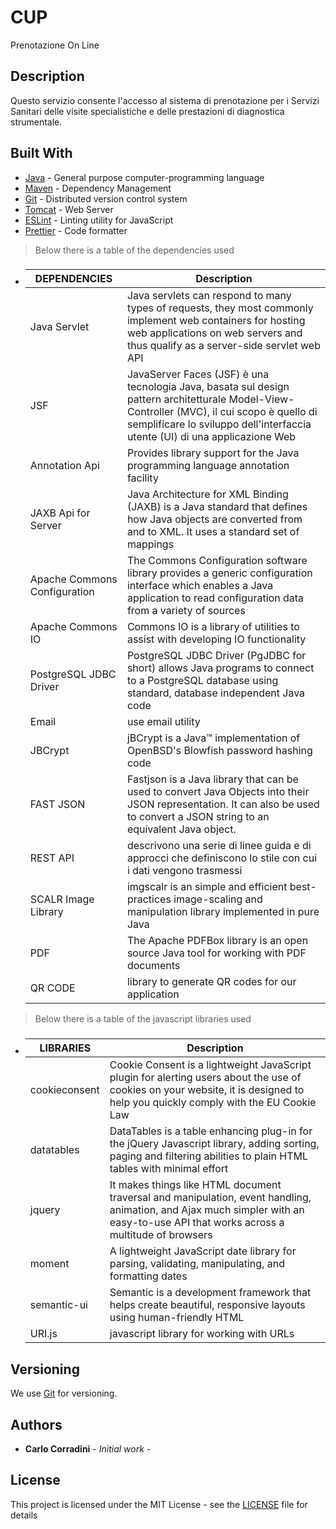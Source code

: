 # CUP

Prenotazione On Line

## Description

Questo servizio consente l'accesso al sistema di prenotazione per i Servizi Sanitari delle visite specialistiche e delle prestazioni di diagnostica strumentale.

## Built With

-   [Java](https://www.java.com) - General purpose computer-programming language
-   [Maven](https://maven.apache.org/) - Dependency Management
-   [Git](https://git-scm.com) - Distributed version control system
-   [Tomcat](https://tomcat.apache.org) - Web Server
-   [ESLint](https://eslint.org) - Linting utility for JavaScript
-   [Prettier](https://prettier.io) - Code formatter

> Below there is a table of the dependencies used

- ### 

    | DEPENDENCIES                | Description                                                                                                            |
    | --------------------------- | ---------------------------------------------------------------------------------------------------------------------- |
    | Java Servlet                | Java servlets can respond to many types of requests, they most commonly implement web containers for hosting web applications on web servers and thus qualify as a server-side servlet web API                             |
    | JSF                         | JavaServer Faces (JSF) è una tecnologia Java, basata sul design pattern architetturale Model-View-Controller (MVC), il cui scopo è quello di semplificare lo sviluppo dell'interfaccia utente (UI) di una applicazione Web |
    | Annotation Api              | Provides library support for the Java programming language annotation facility                                                                                                                                             |
    | JAXB Api for Server         | Java Architecture for XML Binding (JAXB) is a Java standard that defines how Java objects are converted from and to XML. It uses a standard set of mappings                                                                |
    | Apache Commons Configuration| The Commons Configuration software library provides a generic configuration interface which enables a Java application to read configuration data from a variety of sources                                                |
    | Apache Commons IO           | Commons IO is a library of utilities to assist with developing IO functionality                                                                                                                                            |
    | PostgreSQL JDBC Driver      | PostgreSQL JDBC Driver (PgJDBC for short) allows Java programs to connect to a PostgreSQL database using standard, database independent Java code                                                                          |
    | Email                       | use email utility                                                                                                                                                                                                          |
    | JBCrypt                     | jBCrypt is a Java™ implementation of OpenBSD's Blowfish password hashing code                                                                                                                                              |
    | FAST JSON                   | Fastjson is a Java library that can be used to convert Java Objects into their JSON representation. It can also be used to convert a JSON string to an equivalent Java object.                                             |
    | REST API                    | descrivono una serie di linee guida e di approcci che definiscono lo stile con cui i dati vengono trasmessi                                                                                                                |
    | SCALR Image Library         | imgscalr is an simple and efficient best-practices image-scaling and manipulation library implemented in pure Java                                                                                                         |
    | PDF                         | The Apache PDFBox library is an open source Java tool for working with PDF documents                                                                                                                                       |    
    | QR CODE                     | library to generate QR codes for our application                                                                                                                                                                           |                                                                                                                                                                                                                                                         |
> Below there is a table of the javascript libraries used

- ### 

    | LIBRARIES                   | Description                                                                                                            |
    | --------------------------- | ---------------------------------------------------------------------------------------------------------------------- |
    | cookieconsent               | Cookie Consent is a lightweight JavaScript plugin for alerting users about the use of cookies on your website, it is designed to help you quickly comply with the EU Cookie Law   |
    | datatables                  | DataTables is a table enhancing plug-in for the jQuery Javascript library, adding sorting, paging and filtering abilities to plain HTML tables with minimal effort                |
    | jquery                      | It makes things like HTML document traversal and manipulation, event handling, animation, and Ajax much simpler with an easy-to-use API that works across a multitude of browsers |
    | moment                      | A lightweight JavaScript date library for parsing, validating, manipulating, and formatting dates                                                                                 |
    | semantic-ui                 | Semantic is a development framework that helps create beautiful, responsive layouts using human-friendly HTML                                                                     |                                                                                                                                                                       |
    | URI.js                      | javascript library for working with URLs                                                                                                                                          |
                                                                                                                                                                                                                      

## Versioning

We use [Git](https://git-scm.com) for versioning.

## Authors

-   **Carlo Corradini** - _Initial work_ -

## License

This project is licensed under the MIT License - see the [LICENSE](LICENSE) file for details
